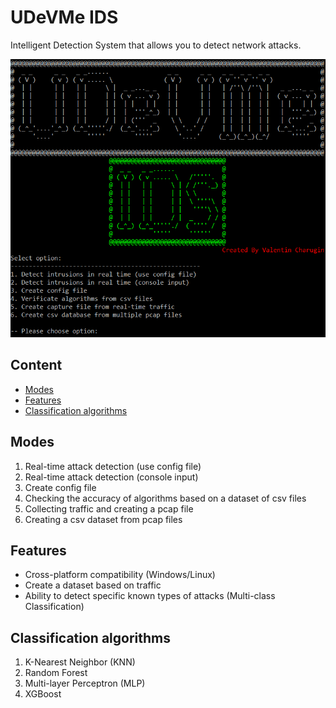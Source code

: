 # UDeVMe IDS

Intelligent Detection System that allows you to detect network attacks.

![alt text](https://github.com/val-ugs/UDevMe.IDS/blob/Valugs/UDeVMe_IDS.png?raw=true)

## Content

- [Modes](#modes)
- [Features](#features)
- [Classification algorithms](#classification-algorithms)

## Modes
<ol>
  <li>Real-time attack detection (use config file)</li>
  <li>Real-time attack detection (console input)</li>
  <li>Create config file</li>
  <li>Checking the accuracy of algorithms based on a dataset of csv files</li>
  <li>Collecting traffic and creating a pcap file</li>
  <li>Creating a csv dataset from pcap files</li>
</ol>

## Features
<ul>
  <li>Cross-platform compatibility (Windows/Linux)</li>
  <li>Create a dataset based on traffic</li>
  <li>Ability to detect specific known types of attacks (Multi-class Classification)</li>
</ul>

## Classification algorithms
<ol>
  <li>K-Nearest Neighbor (KNN)</li>
  <li>Random Forest</li>
  <li>Multi-layer Perceptron (MLP)</li>
  <li>XGBoost</li>
</ol>
